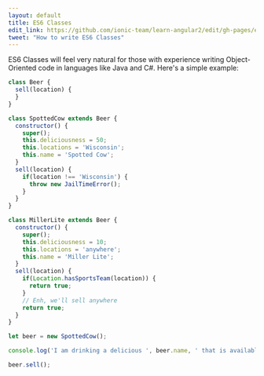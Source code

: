 ```yaml
---
layout: default
title: ES6 Classes
edit_link: https://github.com/ionic-team/learn-angular2/edit/gh-pages/es6/classes/index.md
tweet: "How to write ES6 Classes"
---
```


ES6 Classes will feel very natural for those with experience writing Object-Oriented code in languages like Java and C#. Here's a simple example:

```javascript
class Beer {
  sell(location) {
  }
}

class SpottedCow extends Beer {
  constructor() {
    super();
    this.deliciousness = 50;
    this.locations = 'Wisconsin';
    this.name = 'Spotted Cow';
  }
  sell(location) {
    if(location !== 'Wisconsin') {
      throw new JailTimeError();
    }
  }
}

class MillerLite extends Beer {
  constructor() {
    super();
    this.deliciousness = 10;
    this.locations = 'anywhere';
    this.name = 'Miller Lite';
  }
  sell(location) {
    if(Location.hasSportsTeam(location)) {
      return true;
    }
    // Enh, we'll sell anywhere
    return true;
  }
}

let beer = new SpottedCow();

console.log('I am drinking a delicious ', beer.name, ' that is available ', beer.locations);

beer.sell();
```
